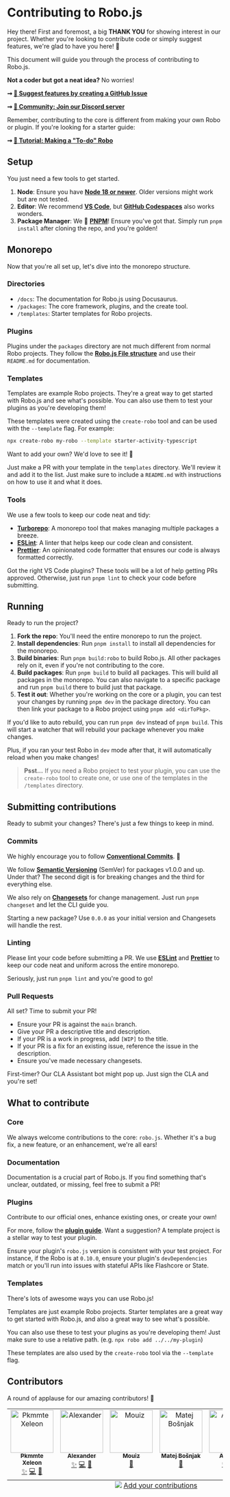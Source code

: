 # Contributing to Robo.js

<!--
🚀 **By the way**: If you're here for Hacktoberfest submissions, thanks for stopping by! While this document is relevant for all contributions, it's not exclusive to the event. So, feel free to browse and contribute anytime!
-->

Hey there! First and foremost, a big **THANK YOU** for showing interest in our project. Whether you're looking to contribute code or simply suggest features, we're glad to have you here! 💙

This document will guide you through the process of contributing to Robo.js.

**Not a coder but got a neat idea?** No worries!

**➞ [📝 Suggest features by creating a GitHub Issue](https://github.com/Wave-Play/robo.js/issues)**

**➞ [🚀 Community: Join our Discord server](https://roboplay.dev/discord)**

Remember, contributing to the core is different from making your own Robo or plugin. If you're looking for a starter guide:

**➞ [📖 Tutorial: Making a "To-do" Robo](https://blog.waveplay.com/how-to-make-a-discord-robo)**

## Setup

You just need a few tools to get started.

1. **Node**: Ensure you have **[Node 18 or newer](https://nodejs.org/)**. Older versions might work but are not tested.
2. **Editor**: We recommend **[VS Code](https://code.visualstudio.com/)**, but **[GitHub Codespaces](https://github.com/features/codespaces/)** also works wonders.
3. **Package Manager**: We 💙 **[PNPM](https://pnpm.io/)**! Ensure you've got that. Simply run `pnpm install` after cloning the repo, and you're golden!

## Monorepo

Now that you're all set up, let's dive into the monorepo structure.

### Directories

- `/docs`: The documentation for Robo.js using Docusaurus.
- `/packages`: The core framework, plugins, and the create tool.
- `/templates`: Starter templates for Robo projects.

### Plugins

Plugins under the `packages` directory are not much different from normal Robo projects. They follow the **[Robo.js File structure](https://docs.roboplay.dev/docs/basics/overview#the-robojs-file-structure)** and use their `README.md` for documentation.

### Templates

Templates are example Robo projects. They're a great way to get started with Robo.js and see what's possible. You can also use them to test your plugins as you're developing them!

These templates were created using the `create-robo` tool and can be used with the `--template` flag. For example:

```bash
npx create-robo my-robo --template starter-activity-typescript
```

Want to add your own? We'd love to see it! 🎉

Just make a PR with your template in the `templates` directory. We'll review it and add it to the list. Just make sure to include a `README.md` with instructions on how to use it and what it does.

### Tools

We use a few tools to keep our code neat and tidy:

- **[Turborepo](https://turbo.build/repo)**: A monorepo tool that makes managing multiple packages a breeze.
- **[ESLint](https://eslint.org/)**: A linter that helps keep our code clean and consistent.
- **[Prettier](https://prettier.io/)**: An opinionated code formatter that ensures our code is always formatted correctly.

Got the right VS Code plugins? These tools will be a lot of help getting PRs approved. Otherwise, just run `pnpm lint` to check your code before submitting.

## Running

Ready to run the project?

1. **Fork the repo**: You'll need the entire monorepo to run the project.
2. **Install dependencies**: Run `pnpm install` to install all dependencies for the monorepo.
3. **Build binaries**: Run `pnpm build:robo` to build Robo.js. All other packages rely on it, even if you're not contributing to the core.
4. **Build packages**: Run `pnpm build` to build all packages. This will build all packages in the monorepo. You can also navigate to a specific package and run `pnpm build` there to build just that package.
5. **Test it out**: Whether you're working on the core or a plugin, you can test your changes by running `pnpm dev` in the package directory. You can then link your package to a Robo project using `pnpm add <dirToPkg>`.

If you'd like to auto rebuild, you can run `pnpm dev` instead of `pnpm build`. This will start a watcher that will rebuild your package whenever you make changes.

Plus, if you ran your test Robo in `dev` mode after that, it will automatically reload when you make changes!

> **Psst...** If you need a Robo project to test your plugin, you can use the `create-robo` tool to create one, or use one of the templates in the `/templates` directory.

## Submitting contributions

Ready to submit your changes? There's just a few things to keep in mind.

### Commits

We highly encourage you to follow **[Conventional Commits](https://www.conventionalcommits.org/)**. 📜

We follow **[Semantic Versioning](https://semver.org/)** (SemVer) for packages v1.0.0 and up. Under that? The second digit is for breaking changes and the third for everything else.

We also rely on **[Changesets](https://github.com/changesets/changesets)** for change management. Just run `pnpm changeset` and let the CLI guide you.

Starting a new package? Use `0.0.0` as your initial version and Changesets will handle the rest.

### Linting

Please lint your code before submitting a PR. We use **[ESLint](https://eslint.org/)** and **[Prettier](https://prettier.io/)** to keep our code neat and uniform across the entire monorepo.

Seriously, just run `pnpm lint` and you're good to go!

### Pull Requests

All set? Time to submit your PR!

- Ensure your PR is against the `main` branch.
- Give your PR a descriptive title and description.
- If your PR is a work in progress, add `[WIP]` to the title.
- If your PR is a fix for an existing issue, reference the issue in the description.
- Ensure you've made necessary changesets.

First-timer? Our CLA Assistant bot might pop up. Just sign the CLA and you're set!

## What to contribute

### Core

We always welcome contributions to the core: `robo.js`. Whether it's a bug fix, a new feature, or an enhancement, we're all ears!

### Documentation

Documentation is a crucial part of Robo.js. If you find something that's unclear, outdated, or missing, feel free to submit a PR!

### Plugins

Contribute to our official ones, enhance existing ones, or create your own!

For more, follow the **[plugin guide](https://docs.roboplay.dev/docs/advanced/plugins)**. Want a suggestion? A template project is a stellar way to test your plugin.

Ensure your plugin's `robo.js` version is consistent with your test project. For instance, if the Robo is at `0.10.0`, ensure your plugin's `devDependencies` match or you'll run into issues with stateful APIs like Flashcore or State.

### Templates

There's lots of awesome ways you can use Robo.js!

Templates are just example Robo projects. Starter templates are a great way to get started with Robo.js, and also a great way to see what's possible.

You can also use these to test your plugins as you're developing them! Just make sure to use a relative path. (e.g. `npx robo add ../../my-plugin`)

These templates are also used by the `create-robo` tool via the `--template` flag.

## Contributors

A round of applause for our amazing contributors! 🎉

<!-- ALL-CONTRIBUTORS-LIST:START - Do not remove or modify this section -->
<!-- prettier-ignore-start -->
<!-- markdownlint-disable -->
<table>
  <tbody>
    <tr>
      <td align="center" valign="top" width="14.28%"><a href="http://pkmmte.com"><img src="https://avatars.githubusercontent.com/u/3953360?v=4?s=100" width="100px;" alt="Pkmmte Xeleon"/><br /><sub><b>Pkmmte Xeleon</b></sub></a><br /><a href="[✨]("WavePlay Staff")," title="WavePlay Staff">✨</a> <a href="https://github.com/Wave-Play/robo.js/commits?author=Pkmmte" title="Code">💻</a> <a href="#maintenance-Pkmmte" title="Maintenance">🚧</a></td>
      <td align="center" valign="top" width="14.28%"><a href="https://github.com/Nazeofel"><img src="https://avatars.githubusercontent.com/u/96749659?v=4?s=100" width="100px;" alt="Alexander"/><br /><sub><b>Alexander</b></sub></a><br /><a href="[✨]("WavePlay Staff")," title="WavePlay Staff">✨</a> <a href="https://github.com/Wave-Play/robo.js/commits?author=Nazeofel" title="Code">💻</a> <a href="#maintenance-Nazeofel" title="Maintenance">🚧</a></td>
      <td align="center" valign="top" width="14.28%"><a href="https://github.com/0xMouiz"><img src="https://avatars.githubusercontent.com/u/96005374?v=4?s=100" width="100px;" alt="Mouiz"/><br /><sub><b>Mouiz</b></sub></a><br /><a href="https://github.com/Wave-Play/robo.js/commits?author=0xMouiz" title="Documentation">📖</a></td>
      <td align="center" valign="top" width="14.28%"><a href="https://github.com/mbos2"><img src="https://avatars.githubusercontent.com/u/56090587?v=4?s=100" width="100px;" alt="Matej Bošnjak"/><br /><sub><b>Matej Bošnjak</b></sub></a><br /><a href="https://github.com/Wave-Play/robo.js/commits?author=mbos2" title="Documentation">📖</a></td>
      <td align="center" valign="top" width="14.28%"><a href="https://github.com/ArnavK-09"><img src="https://avatars.githubusercontent.com/u/69188140?v=4?s=100" width="100px;" alt="Arnav K"/><br /><sub><b>Arnav K</b></sub></a><br /><a href="#example-ArnavK-09" title="Examples">💡</a> <a href="#plugin-ArnavK-09" title="Plugin/utility libraries">🔌</a> <a href="https://github.com/Wave-Play/robo.js/commits?author=ArnavK-09" title="Documentation">📖</a></td>
      <td align="center" valign="top" width="14.28%"><a href="https://github.com/waruhachi"><img src="https://avatars.githubusercontent.com/u/156133757?v=4?s=100" width="100px;" alt="waru"/><br /><sub><b>waru</b></sub></a><br /><a href="https://github.com/Wave-Play/robo.js/commits?author=waruhachi" title="Code">💻</a></td>
    </tr>
  </tbody>
  <tfoot>
    <tr>
      <td align="center" size="13px" colspan="7">
        <img src="https://raw.githubusercontent.com/all-contributors/all-contributors-cli/1b8533af435da9854653492b1327a23a4dbd0a10/assets/logo-small.svg">
          <a href="https://all-contributors.js.org/docs/en/bot/usage">Add your contributions</a>
        </img>
      </td>
    </tr>
  </tfoot>
</table>

<!-- markdownlint-restore -->
<!-- prettier-ignore-end -->

<!-- ALL-CONTRIBUTORS-LIST:END -->
